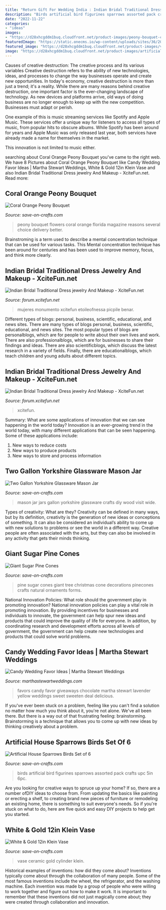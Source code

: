 ```yaml
---
title: "Return Gift For Wedding India : Indian Bridal Traditional Dress Jewelry And Makeup"
description: "Birds artificial bird figurines sparrows assorted pack crafts upc 5in 6pc"
date: "2022-11-22"
categories:
- "ideas"
images:
- "https://d28xhcgddm1buq.cloudfront.net/product-images/peony-bouquet-coral-9-3.jpg"
featuredImage: "https://static.onecms.io/wp-content/uploads/sites/36/2019/07/19061528/favors-604-mwd110998_vert.jpg"
featured_image: "https://d28xhcgddm1buq.cloudfront.net/product-images/vase-cylinder-ceramic-4x12in-wht-gld-1.jpg"
image: "https://d28xhcgddm1buq.cloudfront.net/product-images/artificial-birds-5-assorted-set-of-6-6.jpg"
---
```



Causes of creative destruction: The creative process and its various variables
Creative destruction refers to the ability of new technologies, ideas, and processes to change the way businesses operate and create new opportunities. In today's economy, creative destruction is more than just a trend; it's a reality.
While there are many reasons behind creative destruction, one important factor is the ever-changing landscape of technology. As new devices and platforms arrive, old ways of doing business are no longer enough to keep up with the new competition. Businesses must adapt or perish.

One example of this is music streaming services like Spotify and Apple Music. These services offer a unique way for listeners to access all types of music, from popular hits to obscure albums. While Spotify has been around for years and Apple Music was only released last year, both services have already made a name for themselves in the market.

This innovation is not limited to music either.

	

		
searching about Coral Orange Peony Bouquet you've came to the right web. We have 8 Pictures about Coral Orange Peony Bouquet like Candy Wedding Favor Ideas | Martha Stewart Weddings, White &amp; Gold 12in Klein Vase and also Indian Bridal Traditional Dress jewelry And Makeup - XciteFun.net. Read more:
		
    
## Coral Orange Peony Bouquet

<img loading=lazy src="https://d28xhcgddm1buq.cloudfront.net/product-images/peony-bouquet-coral-9-3.jpg" onerror="this.onerror=null;this.src='https://tse1.mm.bing.net/th?id=OIP.PQ4EzfLbgOtOupg_wsRXewHaLE&amp;pid=15.1';" alt="Coral Orange Peony Bouquet">

_Source: save-on-crafts.com_

>peony bouquet flowers coral orange florida magazine reasons several choice delivery better. 

	

Brainstroming is a term used to describe a mental concentration technique that can be used for various tasks. This Mental concentration technique has been around for centuries and has been used to improve memory, focus, and think more clearly.

    
## Indian Bridal Traditional Dress Jewelry And Makeup - XciteFun.net

<img loading=lazy src="https://img.xcitefun.net/users/2011/10/266839,xcitefun-indian-bridal-traditional-dress-jewelry-.jpg" onerror="this.onerror=null;this.src='https://tse2.mm.bing.net/th?id=OIP.pVkuNvvXvICrhEYn19aDrwHaF1&amp;pid=15.1';" alt="Indian Bridal Traditional Dress jewelry And Makeup - XciteFun.net">

_Source: forum.xcitefun.net_

>mujeres monumento xcitefun etoileofnessa picpile benar. 

	

Different types of blogs: personal, business, scientific, educational, and news sites.
There are many types of blogs personal, business, scientific, educational, and news sites. The most popular types of blogs are personalblogs, which are for people to write about their own lives and work. There are also professionalblogs, which are for businesses to share their findings and ideas. There are also scientificblogs, which discuss the latest research in a variety of fields. Finally, there are educationalblogs, which teach children and young adults about different topics.

    
## Indian Bridal Traditional Dress Jewelry And Makeup - XciteFun.net

<img loading=lazy src="https://img.xcitefun.net/users/2011/10/266846,xcitefun-indian-bridal-traditional-dress-jewelry-.jpg" onerror="this.onerror=null;this.src='https://tse2.mm.bing.net/th?id=OIP.R9Y-9E4fme7GgCBoUobZuwHaLK&amp;pid=15.1';" alt="Indian Bridal Traditional Dress jewelry And Makeup - XciteFun.net">

_Source: forum.xcitefun.net_

>xcitefun. 

	

Summary: What are some applications of innovation that we can see happening in the world today?
Innovation is an ever-growing trend in the world today, with many different applications that can be seen happening. Some of these applications include: 
1. New ways to reduce costs 
2. New ways to produce products 
3. New ways to store and process information 

    
## Two Gallon Yorkshire Glassware Mason Jar

<img loading=lazy src="https://d28xhcgddm1buq.cloudfront.net/product-images/2014 02 07_8240_edited-1-A.jpg" onerror="this.onerror=null;this.src='https://tse4.mm.bing.net/th?id=OIP.fUa_Jpjmn7FO6k2VSpu84AHaLI&amp;pid=15.1';" alt="Two Gallon Yorkshire Glassware Mason Jar">

_Source: save-on-crafts.com_

>mason jar jars gallon yorkshire glassware crafts diy wood visit wide. 

	

Types of creativity: What are they?
Creativity can be defined in many ways, but by its definition, creativity is the generation of new ideas or conceptions of something. It can also be considered an individual’s ability to come up with new solutions to problems or see the world in a different way. Creative people are often associated with the arts, but they can also be involved in any activity that gets their minds thinking.

    
## Giant Sugar Pine Cones

<img loading=lazy src="https://d28xhcgddm1buq.cloudfront.net/product-images/sugar-pine-2.jpg" onerror="this.onerror=null;this.src='https://tse2.mm.bing.net/th?id=OIP.9ToeBYwnFIe9amMltHeS4wHaLG&amp;pid=15.1';" alt="Giant Sugar Pine Cones">

_Source: save-on-crafts.com_

>pine sugar cones giant tree christmas cone decorations pinecones crafts natural ornaments forms. 

	

National Innovation Policies: What role should the government play in promoting innovation?
National innovation policies can play a vital role in promoting innovation. By providing incentives for businesses and individuals to innovate, the government can help spur new ideas and products that could improve the quality of life for everyone. In addition, by coordinating research and development efforts across all levels of government, the government can help create new technologies and products that could solve world problems.

    
## Candy Wedding Favor Ideas | Martha Stewart Weddings

<img loading=lazy src="https://static.onecms.io/wp-content/uploads/sites/36/2019/07/19061528/favors-604-mwd110998_vert.jpg" onerror="this.onerror=null;this.src='https://tse1.mm.bing.net/th?id=OIP.gWrARPq3Nzf8uiRlFfCJ5gHaJQ&amp;pid=15.1';" alt="Candy Wedding Favor Ideas | Martha Stewart Weddings">

_Source: marthastewartweddings.com_

>favors candy favor giveaways chocolate martha stewart lavender yellow weddings sweet sweeten deal delicious. 

	

If you've ever been stuck on a problem, feeling like you can't find a solution no matter how much you think about it, you're not alone. We've all been there. But there is a way out of that frustrating feeling: brainstorming. Brainstorming is a technique that allows you to come up with new ideas by thinking creatively about a problem.

    
## Artificial House Sparrows Birds Set Of 6

<img loading=lazy src="https://d28xhcgddm1buq.cloudfront.net/product-images/artificial-birds-5-assorted-set-of-6-6.jpg" onerror="this.onerror=null;this.src='https://tse3.mm.bing.net/th?id=OIP.yqfuxJ2QKCAuphAfEWjnjAHaFZ&amp;pid=15.1';" alt="Artificial House Sparrows Birds Set of 6">

_Source: save-on-crafts.com_

>birds artificial bird figurines sparrows assorted pack crafts upc 5in 6pc. 

	

Are you looking for creative ways to spruce up your home? If so, there are a number ofDIY ideas to choose from. From updating the basics like painting or erecting a shelf, to creating brand new pieces of furniture or remodeling an existing home, there is something to suit everyone's needs. So if you're stuck on what to do, here are five quick and easy DIY projects to help get you started.

    
## White &amp; Gold 12in Klein Vase

<img loading=lazy src="https://d28xhcgddm1buq.cloudfront.net/product-images/vase-cylinder-ceramic-4x12in-wht-gld-1.jpg" onerror="this.onerror=null;this.src='https://tse2.mm.bing.net/th?id=OIP.4ocgrK65JBbkTAV4Xw9CBQHaLH&amp;pid=15.1';" alt="White &amp; Gold 12in Klein Vase">

_Source: save-on-crafts.com_

>vase ceramic gold cylinder klein. 

	

Historical examples of inventions: how did they come about?
Inventions typically come about through the collaboration of many people. Some of the most famous inventions include the wheel, the refrigerator, and the washing machine. Each invention was made by a group of people who were willing to work together and figure out how to make it work. It is important to remember that these inventions did not just magically come about; they were created through collaboration and innovation.

